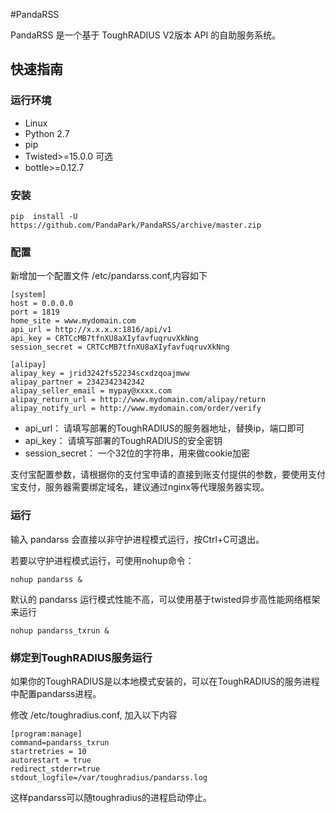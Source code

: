 #PandaRSS

PandaRSS 是一个基于 ToughRADIUS V2版本 API 的自助服务系统。

## 快速指南

### 运行环境

- Linux 
- Python 2.7
- pip 
- Twisted>=15.0.0 可选
- bottle>=0.12.7

### 安装

    pip  install -U  https://github.com/PandaPark/PandaRSS/archive/master.zip

### 配置

新增加一个配置文件 /etc/pandarss.conf,内容如下

    [system]
    host = 0.0.0.0
    port = 1819
    home_site = www.mydomain.com
    api_url = http://x.x.x.x:1816/api/v1
    api_key = CRTCcMB7tfnXU8aXIyfavfuqruvXkNng
    session_secret = CRTCcMB7tfnXU8aXIyfavfuqruvXkNng

    [alipay]
    alipay_key = jrid3242fs52234scxdzqoajmww
    alipay_partner = 2342342342342
    alipay_seller_email = mypay@xxxx.com
    alipay_return_url = http://www.mydomain.com/alipay/return
    alipay_notify_url = http://www.mydomain.com/order/verify


- api_url： 请填写部署的ToughRADIUS的服务器地址，替换ip，端口即可
- api_key： 请填写部署的ToughRADIUS的安全密钥
- session_secret： 一个32位的字符串，用来做cookie加密

支付宝配置参数，请根据你的支付宝申请的直接到账支付提供的参数，要使用支付宝支付，服务器需要绑定域名，建议通过nginx等代理服务器实现。

### 运行

输入 pandarss 会直接以非守护进程模式运行，按Ctrl+C可退出。

若要以守护进程模式运行，可使用nohup命令：

    nohup pandarss &

默认的 pandarss  运行模式性能不高，可以使用基于twisted异步高性能网络框架来运行

    nohup pandarss_txrun &


### 绑定到ToughRADIUS服务运行

如果你的ToughRADIUS是以本地模式安装的，可以在ToughRADIUS的服务进程中配置pandarss进程。

修改 /etc/toughradius.conf, 加入以下内容

    [program:manage]
    command=pandarss_txrun
    startretries = 10
    autorestart = true
    redirect_stderr=true
    stdout_logfile=/var/toughradius/pandarss.log

这样pandarss可以随toughradius的进程启动停止。







